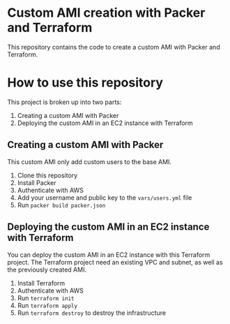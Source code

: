 # Custom AMI creation with Packer and Terraform

This repository contains the code to create a custom AMI with Packer and Terraform.

# How to use this repository
This project is broken up into two parts:
1. Creating a custom AMI with Packer
2. Deploying the custom AMI in an EC2 instance with Terraform

## Creating a custom AMI with Packer
This custom AMI only add custom users to the base AMI.
1. Clone this repository
2. Install Packer
3. Authenticate with AWS
4. Add your username and public key to the `vars/users.yml` file
5. Run `packer build packer.json`

## Deploying the custom AMI in an EC2 instance with Terraform
You can deploy the custom AMI in an EC2 instance with this Terraform project.
The Terraform project need an existing VPC and subnet, as well as the previously created AMI.

1. Install Terraform
2. Authenticate with AWS
3. Run `terraform init`
4. Run `terraform apply`
5. Run `terraform destroy` to destroy the infrastructure




